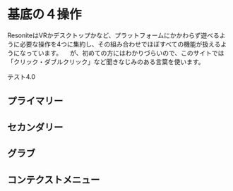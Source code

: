 # 基底の４操作
ResoniteはVRかデスクトップかなど、プラットフォームにかかわらず遊べるように必要な操作を4つに集約し、その組み合わせでほぼすべての機能が扱えるようになっています。
　が、初めての方にはわかりづらいので、このサイトでは「クリック・ダブルクリック」など聞きなじみのある言葉を使います。

テスト4.0

## プライマリー　
## セカンダリー
## グラブ
## コンテクストメニュー
